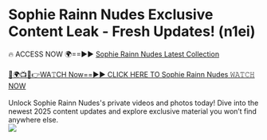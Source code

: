 # Sophie Rainn Nudes Exclusive Content Leak - Fresh Updates! (n1ei)

🔥 ACCESS NOW 🌍==►► <a href="https://tinyurl.com/2mz8nhtm" rel="nofollow">Sophie Rainn Nudes Latest Collection</a>
<br><br>
[🔴🌍📺📱👉WA𝚃CH Now==►► CLICK HERE TO Sophie Rainn Nudes 𝚆𝙰𝚃𝙲𝙷 NOW](https://tinyurl.com/2mz8nhtm)
<br><br>
Unlock Sophie Rainn Nudes's private videos and photos today! Dive into the newest 2025 content updates and explore exclusive material you won’t find anywhere else.
<br>
<a href="https://tinyurl.com/2mz8nhtm" rel="nofollow" data-target="animated-image.originalLink"><img src="https://camo.githubusercontent.com/8a4f000d20f83aca3bf7ec5f350d767afa0574a8a352519fd8cfa583a6f93a33/68747470733a2f2f692e696d6775722e636f6d2f644a486b345a712e676966" data-canonical-src="https://i.imgur.com/dJHk4Zq.gif" style="max-width: 100%; display: inline-block;" data-target="animated-image.originalImage"></a>
<br>
